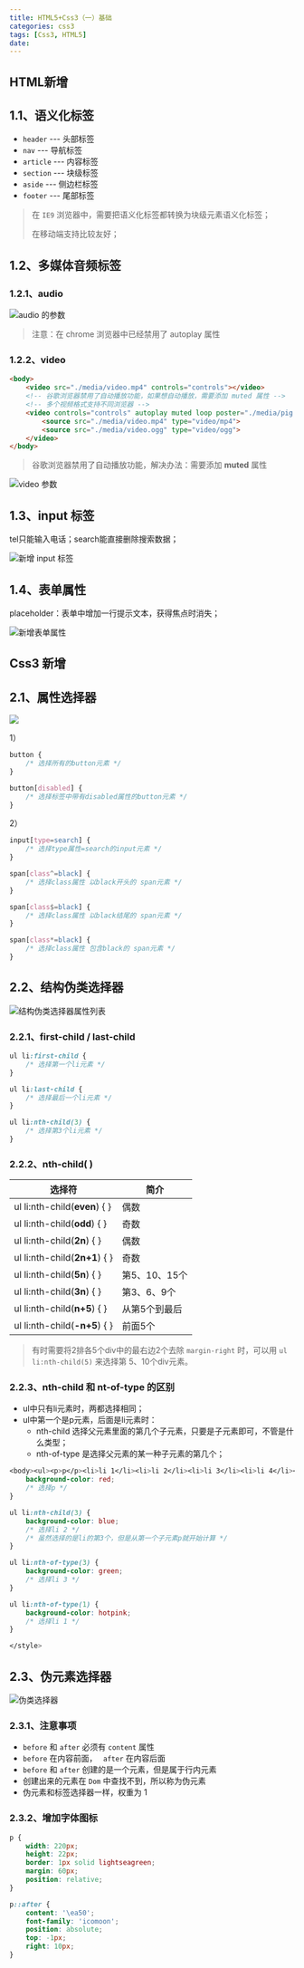```yaml
---
title: HTML5+Css3（一）基础
categories: css3
tags: [Css3, HTML5]
date: 
---
```


## HTML新增

## 1.1、语义化标签

* `header` ---  头部标签
* `nav` ---  导航标签
* `article` ---   内容标签
* `section` ---   块级标签
* `aside` ---   侧边栏标签
* `footer` ---   尾部标签

> 在 `IE9` 浏览器中，需要把语义化标签都转换为块级元素语义化标签；
>
> 在移动端支持比较友好；

##  1.2、多媒体音频标签

### 1.2.1、audio

![audio 的参数](http://mdimg.95408.com/201912191818_942.png)

> 注意：在 chrome 浏览器中已经禁用了 autoplay 属性

### 1.2.2、video

``` html
<body>
    <video src="./media/video.mp4" controls="controls"></video>
    <!-- 谷歌浏览器禁用了自动播放功能，如果想自动播放，需要添加 muted 属性 -->
    <!-- 多个视频格式支持不同浏览器 -->
    <video controls="controls" autoplay muted loop poster="./media/pig.jpg">
        <source src="./media/video.mp4" type="video/mp4">
        <source src="./media/video.ogg" type="video/ogg">
    </video>
</body>
```

> 谷歌浏览器禁用了自动播放功能，解决办法：需要添加 **muted** 属性

![video 参数](http://mdimg.95408.com/201912191820_561.png?null)

## 1.3、input 标签

tel只能输入电话；search能直接删除搜索数据；

![新增 input 标签](http://mdimg.95408.com/201912191824_8.png?null)

## 1.4、表单属性

placeholder：表单中增加一行提示文本，获得焦点时消失；

![新增表单属性](http://mdimg.95408.com/201912191826_338.png?null)

## Css3 新增

## 2.1、属性选择器

![](http://mdimg.95408.com/201912191830_587.png?null)

1）

``` css
button {
    /* 选择所有的button元素 */
}

button[disabled] {
    /* 选择标签中带有disabled属性的button元素 */
}
```

2）

``` css
input[type=search] {
    /* 选择type属性=search的input元素 */
}

span[class^=black] {
    /* 选择class属性 以black开头的 span元素 */
}

span[class$=black] {
    /* 选择class属性 以black结尾的 span元素 */
}

span[class*=black] {
    /* 选择class属性 包含black的 span元素 */
}
```

## 2.2、结构伪类选择器

![结构伪类选择器属性列表](http://mdimg.95408.com/201912191838_395.png)

### 2.2.1、first-child / last-child

``` css
ul li:first-child {
    /* 选择第一个li元素 */
}

ul li:last-child {
    /* 选择最后一个li元素 */
}

ul li:nth-child(3) {
    /* 选择第3个li元素 */
}
```

### 2.2.2、nth-child( )

| 选择符                        | 简介          |
| ----------------------------- | ------------- |
| ul li:nth-child(**even**) { } | 偶数          |
| ul li:nth-child(**odd**) { }  | 奇数          |
| ul li:nth-child(**2n**) { }   | 偶数          |
| ul li:nth-child(**2n+1**) { } | 奇数          |
| ul li:nth-child(**5n**) { }   | 第5、10、15个 |
| ul li:nth-child(**3n**) { }   | 第3、6、9个   |
| ul li:nth-child(**n+5**) { }  | 从第5个到最后 |
| ul li:nth-child(**-n+5**) { } | 前面5个       |

> 有时需要将2排各5个div中的最右边2个去除 ` margin-right ` 时，可以用 ` ul li:nth-child(5) ` 来选择第 5、10个div元素。

### 2.2.3、nth-child 和 nt-of-type 的区别

*   ul中只有li元素时，两都选择相同；
*   ul中第一个是p元素，后面是li元素时：
    -   nth-child 选择父元素里面的第几个子元素，只要是子元素即可，不管是什么类型；
    -   nth-of-type 是选择父元素的某一种子元素的第几个；

``` css
<body><ul><p>p</p><li>li 1</li><li>li 2</li><li>li 3</li><li>li 4</li><li>li 5</li><li>li 6</li></ul></body><style>ul :nth-child(1) {
    background-color: red;
    /* 选择p */
}

ul li:nth-child(3) {
    background-color: blue;
    /* 选择li 2 */
    /* 虽然选择的是li的第3个，但是从第一个子元素p就开始计算 */
}

ul li:nth-of-type(3) {
    background-color: green;
    /* 选择li 3 */
}

ul li:nth-of-type(1) {
    background-color: hotpink;
    /* 选择li 1 */
}

</style>
```

## 2.3、伪元素选择器

![伪类选择器](http://mdimg.95408.com/201912191916_205.png?null)

### 2.3.1、注意事项

* `before` 和 `after` 必须有 `content` 属性
* `before` 在内容前面， ` after` 在内容后面
* `before` 和 `after` 创建的是一个元素，但是属于行内元素
*   创建出来的元素在 `Dom` 中查找不到，所以称为伪元素
*   伪元素和标签选择器一样，权重为 1

### 2.3.2、增加字体图标

``` css
p {
    width: 220px;
    height: 22px;
    border: 1px solid lightseagreen;
    margin: 60px;
    position: relative;
}

p::after {
    content: '\ea50';
    font-family: 'icomoon';
    position: absolute;
    top: -1px;
    right: 10px;
}
```

